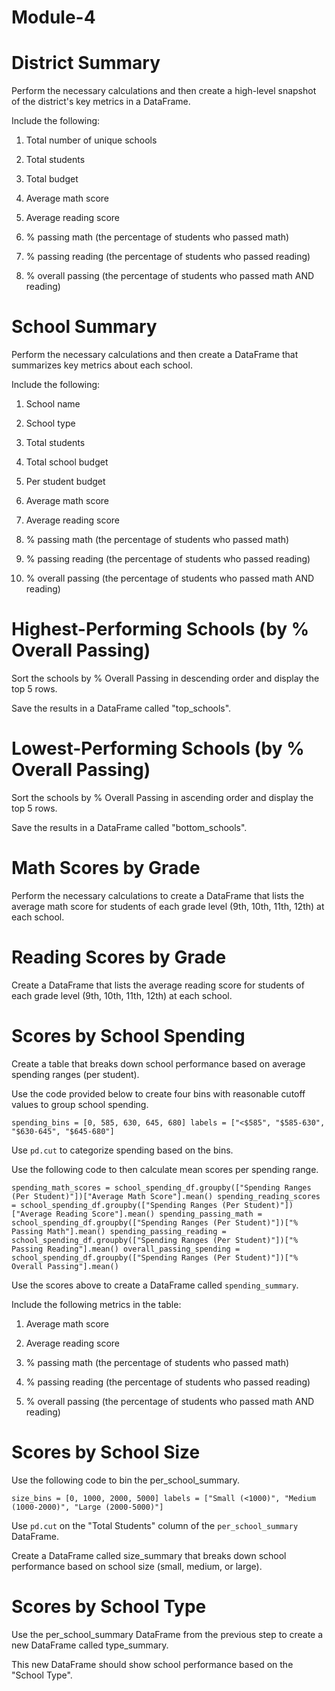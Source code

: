 
# Module-4

# District Summary
Perform the necessary calculations and then create a high-level snapshot of the district's key metrics in a DataFrame.

Include the following:

1. Total number of unique schools

2. Total students

3. Total budget    

4. Average math score

5. Average reading score

6. % passing math (the percentage of students who passed math)

7. % passing reading (the percentage of students who passed reading)

8. % overall passing (the percentage of students who passed math AND reading)

# School Summary
Perform the necessary calculations and then create a DataFrame that summarizes key metrics about each school.

Include the following:

1. School name

2. School type

3. Total students

4. Total school budget

5. Per student budget

6. Average math score

7. Average reading score

8. % passing math (the percentage of students who passed math)

9. % passing reading (the percentage of students who passed reading)

10. % overall passing (the percentage of students who passed math AND reading)

# Highest-Performing Schools (by % Overall Passing)
Sort the schools by % Overall Passing in descending order and display the top 5 rows.

Save the results in a DataFrame called "top_schools".

# Lowest-Performing Schools (by % Overall Passing)
Sort the schools by % Overall Passing in ascending order and display the top 5 rows.

Save the results in a DataFrame called "bottom_schools".

# Math Scores by Grade
Perform the necessary calculations to create a DataFrame that lists the average math score for students of each grade level (9th, 10th, 11th, 12th) at each school.

# Reading Scores by Grade
Create a DataFrame that lists the average reading score for students of each grade level (9th, 10th, 11th, 12th) at each school.

# Scores by School Spending
Create a table that breaks down school performance based on average spending ranges (per student).

Use the code provided below to create four bins with reasonable cutoff values to group school spending.

` spending_bins = [0, 585, 630, 645, 680] labels = ["<$585", "$585-630", "$630-645", "$645-680"] `

Use `pd.cut` to categorize spending based on the bins.

Use the following code to then calculate mean scores per spending range.

`spending_math_scores = school_spending_df.groupby(["Spending Ranges (Per Student)"])["Average Math Score"].mean() spending_reading_scores = school_spending_df.groupby(["Spending Ranges (Per Student)"])["Average Reading Score"].mean() spending_passing_math = school_spending_df.groupby(["Spending Ranges (Per Student)"])["% Passing Math"].mean() spending_passing_reading = school_spending_df.groupby(["Spending Ranges (Per Student)"])["% Passing Reading"].mean() overall_passing_spending = school_spending_df.groupby(["Spending Ranges (Per Student)"])["% Overall Passing"].mean()`

Use the scores above to create a DataFrame called `spending_summary`.

Include the following metrics in the table:

1. Average math score

2. Average reading score

3. % passing math (the percentage of students who passed math)

4. % passing reading (the percentage of students who passed reading)

5. % overall passing (the percentage of students who passed math AND reading)

# Scores by School Size
Use the following code to bin the per_school_summary.

`size_bins = [0, 1000, 2000, 5000] labels = ["Small (<1000)", "Medium (1000-2000)", "Large (2000-5000)"]`

Use `pd.cut` on the "Total Students" column of the `per_school_summary` DataFrame.

Create a DataFrame called size_summary that breaks down school performance based on school size (small, medium, or large).

# Scores by School Type
Use the per_school_summary DataFrame from the previous step to create a new DataFrame called type_summary.

This new DataFrame should show school performance based on the "School Type".